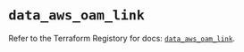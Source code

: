 # `data_aws_oam_link`

Refer to the Terraform Registory for docs: [`data_aws_oam_link`](https://www.terraform.io/docs/providers/aws/d/oam_link).
